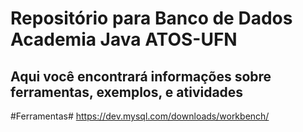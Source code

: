 # **Repositório para Banco de Dados Academia Java ATOS-UFN**
## Aqui você encontrará informações sobre ferramentas, exemplos, e atividades

#Ferramentas#
https://dev.mysql.com/downloads/workbench/

